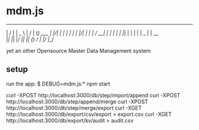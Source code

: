 # mdm.js

 __  __   ____    __  __         _       
|  \/  | |  _ \  |  \/  |       (_)  ___ 
| |\/| | | | | | | |\/| |       | | / __|
| |  | | | |_| | | |  | |  _    | | \__ \
|_|  |_| |____/  |_|  |_| (_)  _/ | |___/
                              |__/       

yet an other Opensource Master Data Management system 

## setup

   run the app:
     $ DEBUG=mdm.js:* npm start


curl -XPOST http://localhost:3000/db/step/import/append
curl -XPOST http://localhost:3000/db/step/append/merge
curl -XPOST http://localhost:3000/db/step/merge/export
curl -XGET  http://localhost:3000/db/export/csv/export > export.csv
curl -XGET  http://localhost:3000/db/export/kv/audit > audit.csv


